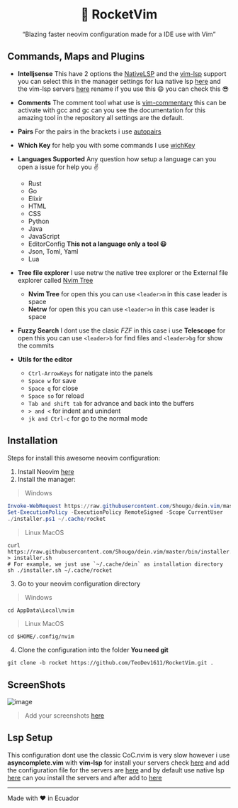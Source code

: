 <div align="center">
  
  # :rocket: RocketVim
  
  <q>Blazing faster neovim configuration made for a IDE use with Vim</q>

</div>

## Commands, Maps and Plugins

- **Intelljsense** This have 2 options the [NativeLSP](https://github.com/neovim/nvim-lspconfig) and the [vim-lsp](https://github.com/prabirshrestha/vim-lsp) support you can select this in the manager settings for lua native lsp [here](https://github.com/TeoDev1611/RocketVim/blob/rocket/lua/lsp/lsp-servers/init.lua) and the vim-lsp servers [here](https://github.com/TeoDev1611/RocketVim/blob/rocket/after/plugin/servers.vim.example) rename if you use this 😄 you can check this :sunglasses:

- **Comments** The comment tool what use is [vim-commentary](https://github.com/tpope/vim-commentary) this can be activate with gcc and gc can you see the documentation for this amazing tool in the repository all settings are the default.

- **Pairs** For the pairs in the brackets i use [autopairs](https://github.com/jiangmiao/auto-pairs)

- **Which Key** for help you with some commands I use [wichKey](https://github.com/folke/which-key.nvim)

- **Languages Supported** Any question how setup a language can you open a issue for help you :v:
  - Rust
  - Go
  - Elixir
  - HTML
  - CSS
  - Python
  - Java
  - JavaScript
  - EditorConfig **This not a language only a tool :smiley:**
  - Json, Toml, Yaml
  - Lua

- **Tree file explorer** I use netrw the native tree explorer or the External file explorer called [Nvim Tree](https://github.com/kyazdani42/nvim-tree.lua)
  - **Nvim Tree** for open this you can use ```<leader>m``` in this case leader is space
  - **Netrw** for open this you can use ```<leader>n``` in this case leader is space

- **Fuzzy Search** I dont use the clasic *FZF* in this case i use **Telescope** for open this  you can use ````<leader>b```` for find files and ```<leader>bg``` for show the commits

- **Utils for the editor**
  - ```Ctrl-ArrowKeys``` for natigate into the panels
  - ```Space w``` for save
  - ```Space q``` for close
  - ```Space so``` for reload
  - ````Tab and shift tab```` for advance and back into the buffers
  - `````> and <````` for indent and unindent
  - ````jk and Ctrl-c```` for go to the normal mode

## Installation

Steps for install this awesome neovim configuration:

1. Install Neovim [here](https://github.com/neovim/neovim)
2. Install the manager:

> Windows
```ps1
Invoke-WebRequest https://raw.githubusercontent.com/Shougo/dein.vim/master/bin/installer.ps1 -OutFile installer.ps1
Set-ExecutionPolicy -ExecutionPolicy RemoteSigned -Scope CurrentUser
./installer.ps1 ~/.cache/rocket
```
> Linux MacOS
```shell
curl https://raw.githubusercontent.com/Shougo/dein.vim/master/bin/installer.sh > installer.sh
# For example, we just use `~/.cache/dein` as installation directory
sh ./installer.sh ~/.cache/rocket
```

3. Go to your neovim configuration directory

>Windows
````
cd AppData\Local\nvim
````
> Linux MacOS
`````
cd $HOME/.config/nvim
`````

4. Clone the configuration into the folder **You need git**
```
git clone -b rocket https://github.com/TeoDev1611/RocketVim.git .
```
## ScreenShots

![image](https://user-images.githubusercontent.com/73144037/125671016-98731b4d-4fa2-4fe3-b412-aef0b3f02a22.png)

> Add your screenshots [here](https://github.com/TeoDev1611/RocketVim/issues/4)

## Lsp Setup

This configuration dont use the classic CoC.nvim is very slow however i use **asyncomplete.vim** with **vim-lsp** for install your servers check [here](https://github.com/prabirshrestha/vim-lsp/wiki/Servers) and add the configuration file for the servers are [here](https://github.com/TeoDev1611/RocketVim/blob/rocket/after/plugin/servers.vim.example) and by default use native lsp [here](https://github.com/neovim/nvim-lspconfig/blob/master/CONFIG.md) can you install the servers and after add to [here](https://github.com/TeoDev1611/RocketVim/blob/rocket/lua/lsp/lsp-servers/init.lua)

---
Made with ❤ in Ecuador
